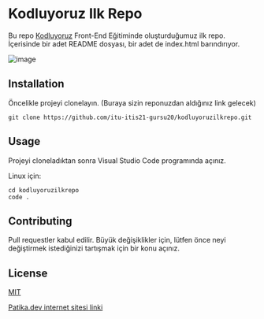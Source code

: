 # Kodluyoruz Ilk Repo
Bu repo [Kodluyoruz](https://www.kodluyoruz.org) Front-End Eğitiminde oluşturduğumuz ilk repo. İçerisinde bir adet README dosyası, bir adet de index.html barındırıyor.

![image](./github.png)

## Installation

Öncelikle projeyi clonelayın. (Buraya sizin reponuzdan aldığınız link gelecek)
```
git clone https://github.com/itu-itis21-gursu20/kodluyoruzilkrepo.git
```
## Usage

Projeyi cloneladıktan sonra Visual Studio Code programında açınız.

Linux için:
```
cd kodluyoruzilkrepo
code .
```
## Contributing

Pull requestler kabul edilir. Büyük değişiklikler için, lütfen önce neyi değiştirmek istediğinizi tartışmak için bir konu açınız.

## License

[MIT](https://www.mit.edu/)

[Patika.dev internet sitesi linki](https://www.patika.dev/tr)

